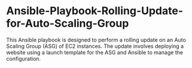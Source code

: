 # Ansible-Playbook-Rolling-Update-for-Auto-Scaling-Group
This Ansible playbook is designed to perform a rolling update on an Auto Scaling Group (ASG) of EC2 instances. The update involves deploying a website using a launch template for the ASG and Ansible to manage the configuration. 
